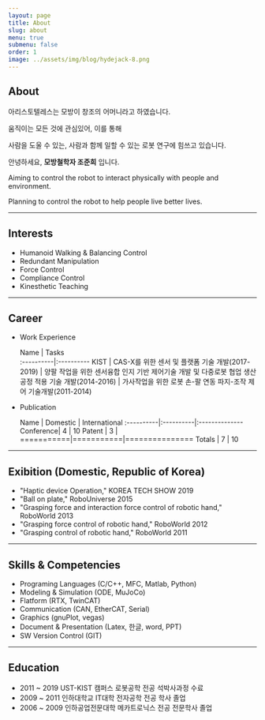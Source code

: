 ```yaml
---
layout: page
title: About
slug: about
menu: true
submenu: false
order: 1
image: ../assets/img/blog/hydejack-8.png
---
```


## **About**

아리스토텔레스는 모방이 창조의 어머니라고 하였습니다.

움직이는 모든 것에 관심있어, 이를 통해

사람을 도울 수 있는, 사람과 함께 일할 수 있는 로봇 연구에 힘쓰고 있습니다.

안녕하세요, **모방철학자 조준희** 입니다.

Aiming to control the robot to interact physically with people and environment.

Planning to control the robot to help people live better lives.

<hr>

## **Interests**
 * Humanoid Walking & Balancing Control
 * Redundant Manipulation
 * Force Control
 * Compliance Control
 * Kinesthetic Teaching
 

<hr>

## **Career**

 * Work Experience

   Name      | Tasks  
  :----------|:----------
   KIST      | CAS-X를 위한 센서 및 플랫폼 기술 개발(2017-2019) 
             | 양팔 작업을 위한 센서융합 인지 기반 제어기술 개발 및 다중로봇 협업 생산공정 적용 기술 개발(2014-2016) 
             | 가사작업을 위한 로봇 손-팔 연동 파지-조작 제어 기술개발(2011-2014) 

 * Publication

   Name      | Domestic  | International 
  :----------|:----------|:--------------
   Conference|         4 |            10 
   Patent    |         3 |               
  ===========|===========|===============
  Totals     |         7 |            10 





<hr>

## **Exibition (Domestic, Republic of Korea)**

* "Haptic device Operation," KOREA TECH SHOW 2019
* "Ball on plate," RoboUniverse 2015
* "Grasping force and interaction force control of robotic hand," RoboWorld 2013
* "Grasping force control of robotic hand," RoboWorld 2012
* "Grasping control of robotic hand," RoboWorld 2011


<hr>

## **Skills & Competencies**

* Programing Languages (C/C++, MFC, Matlab, Python)
* Modeling & Simulation (ODE, MuJoCo)
* Flatform (RTX, TwinCAT)
* Communication (CAN, EtherCAT, Serial)
* Graphics (gnuPlot, vegas)
* Document & Presentation (Latex, 한글, word, PPT)
* SW Version Control (GIT)





<hr>

## **Education**

* 2011 ~ 2019 UST-KIST 캠퍼스 로봇공학 전공 석박사과정 수료
* 2009 ~ 2011 인하대학교 IT대학 전자공학 전공 학사 졸업
* 2006 ~ 2009 인하공업전문대학 메카트로닉스 전공 전문학사 졸업